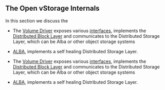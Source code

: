 ## The Open vStorage Internals

In this section we discuss the


* The [Volume Driver](VolumeDriver/README.md) exposes various [interfaces](Volumedriver/Interfaces/README.md), implements the [Distributed Block Layer](VolumeDriver/BlockLayer/README.md) and communicates to the Distributed Storage Layer, which can be Alba or other object storage systems
* [ALBA](ALBA/README.md), implements a self healing Distributed Storage Layer.



* The [Volume Driver](VolumeDriver/README.md) exposes various [interfaces](Volumedriver/Interfaces/README.md), implements the [Distributed Block Layer](VolumeDriver/BlockLayer/README.md) and communicates to the Distributed Storage Layer, which can be Alba or other object storage systems
* [ALBA](ALBA/README.md), implements a self healing Distributed Storage Layer.
